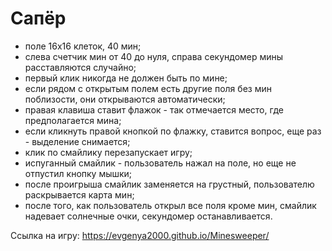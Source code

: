 # Сапёр
* поле 16x16 клеток, 40 мин; 
* слева счетчик мин от 40 до нуля, справа секундомер мины расставляются случайно; 
* первый клик никогда не должен быть по мине; 
* если рядом с открытым полем есть другие поля без мин поблизости, они открываются автоматически; 
* правая клавиша ставит флажок - так отмечается место, где предполагается мина; 
* если кликнуть правой кнопкой по флажку, ставится вопрос, еще раз - выделение снимается; 
* клик по смайлику перезапускает игру; 
* испуганный смайлик - пользователь нажал на поле, но еще не отпустил кнопку мышки; 
* после проигрыша смайлик заменяется на грустный, пользователю раскрывается карта мин; 
* после того, как пользователь открыл все поля кроме мин, смайлик надевает солнечные очки, секундомер останавливается.

Ссылка на игру:
https://evgenya2000.github.io/Minesweeper/
